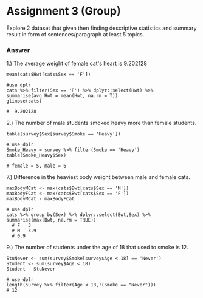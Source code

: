 # Assignment 3 (Group)
Explore 2 dataset that given then finding descriptive statistics and summary result in form of sentences/paragraph at least 5 topics.

### Answer

1.) The average weight of female cat's heart is 9.202128
```{R}
mean(cats$Hwt[cats$Sex == 'F'])

#use dplr
cats %>% filter(Sex == 'F') %>% dplyr::select(Hwt) %>% summarise(avg_Hwt = mean(Hwt, na.rm = T))
glimpse(cats)

#  9.202128
```

2.) The number of male students smoked heavy more than female students.
```{R}
table(survey$Sex[survey$Smoke == 'Heavy'])

# use dplr
Smoke_Heavy = survey %>% filter(Smoke == 'Heavy')
table(Smoke_Heavy$Sex)

# female = 5, male = 6
```

7.) Difference in the heaviest body weight between male and female cats.
```{R}
maxBodyMCat <- max(cats$Bwt[cats$Sex == 'M']) 
maxBodyFCat <- max(cats$Bwt[cats$Sex == 'F']) 
maxBodyMCat - maxBodyFCat 

# use dplr
cats %>% group_by(Sex) %>% dplyr::select(Bwt,Sex) %>% summarise(max(Bwt, na.rm = TRUE))
  # F   3  
  # M   3.9
  # 0.9
```

9.) The number of students under the age of 18 that used to smoke is 12.
```{R}
StuNever <- sum(survey$Smoke[survey$Age < 18] == 'Never')
Student <- sum(survey$Age < 18)
Student - StuNever

# use dplr
length(survey %>% filter(Age < 18,!(Smoke == "Never")))
# 12
```


